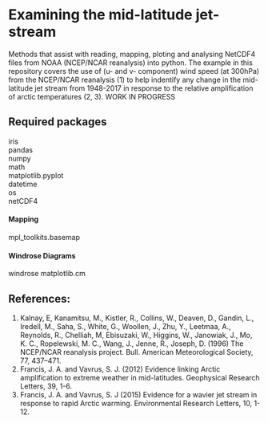 # Examining the mid-latitude jet-stream
Methods that assist with reading, mapping, ploting and analysing NetCDF4 files from NOAA (NCEP/NCAR reanalysis) into python. 
The example in this repository covers the use of (u- and v- component) wind speed (at 300hPa) from the NCEP/NCAR reanalysis (1) to help indentify any change in the mid-latitude jet stream from 1948-2017 in response to the relative amplification of arctic temperatures (2, 3).
WORK IN PROGRESS

## Required packages
iris  
pandas  
numpy  
math  
matplotlib.pyplot  
datetime  
os  
netCDF4  

#### Mapping
mpl_toolkits.basemap

#### Windrose Diagrams
windrose
matplotlib.cm


## References:
1. Kalnay, E, Kanamitsu, M., Kistler, R., Collins, W., Deaven, D., Gandin, L., Iredell, M., Saha, S., White, G., Woollen, J., Zhu, Y., Leetmaa, A., Reynolds, R., Chelliah, M, Ebisuzaki, W., Higgins, W., Janowiak, J., Mo, K. C., Ropelewski, M. C., Wang, J., Jenne, R., Joseph, D. (1996) The NCEP/NCAR reanalysis project. Bull. American Meteorological Society, 77, 437–471.
2. Francis, J. A. and Vavrus, S. J. (2012) Evidence linking Arctic amplification to extreme weather in mid-latitudes. Geophysical Research Letters, 39, 1-6.
3. Francis, J. A. and Vavrus, S. J (2015) Evidence for a wavier jet stream in response to rapid Arctic warming. Environmental Research Letters, 10, 1-12.
